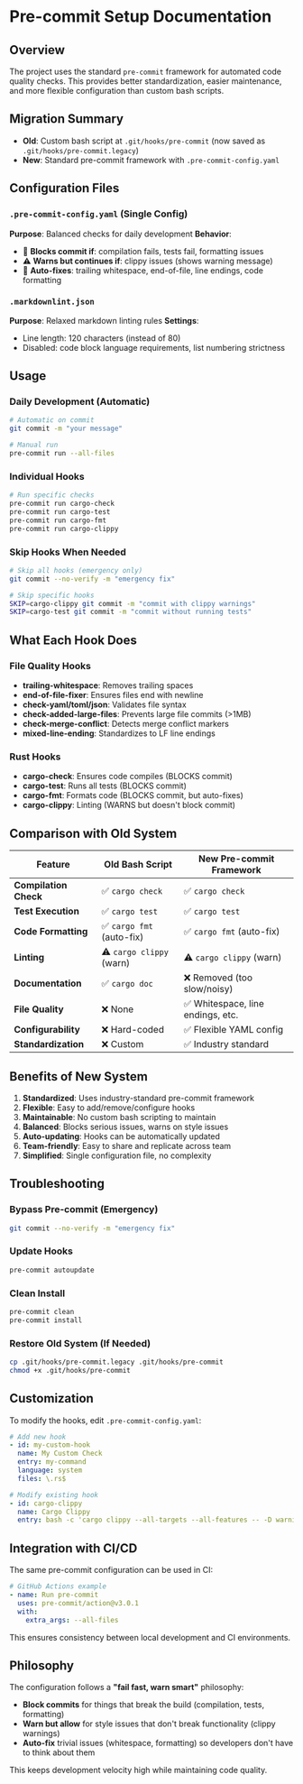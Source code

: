 # Pre-commit Setup Documentation

## Overview

The project uses the standard `pre-commit` framework for automated code quality checks. This provides better standardization, easier maintenance, and more flexible configuration than custom bash scripts.

## Migration Summary

- **Old**: Custom bash script at `.git/hooks/pre-commit` (now saved as `.git/hooks/pre-commit.legacy`)
- **New**: Standard pre-commit framework with `.pre-commit-config.yaml`

## Configuration Files

### `.pre-commit-config.yaml` (Single Config)
**Purpose**: Balanced checks for daily development
**Behavior**:
- 🚫 **Blocks commit if**: compilation fails, tests fail, formatting issues
- ⚠️ **Warns but continues if**: clippy issues (shows warning message)
- 🔧 **Auto-fixes**: trailing whitespace, end-of-file, line endings, code formatting

### `.markdownlint.json`
**Purpose**: Relaxed markdown linting rules
**Settings**:
- Line length: 120 characters (instead of 80)
- Disabled: code block language requirements, list numbering strictness

## Usage

### Daily Development (Automatic)
```bash
# Automatic on commit
git commit -m "your message"

# Manual run
pre-commit run --all-files
```

### Individual Hooks
```bash
# Run specific checks
pre-commit run cargo-check
pre-commit run cargo-test
pre-commit run cargo-fmt
pre-commit run cargo-clippy
```

### Skip Hooks When Needed
```bash
# Skip all hooks (emergency only)
git commit --no-verify -m "emergency fix"

# Skip specific hooks
SKIP=cargo-clippy git commit -m "commit with clippy warnings"
SKIP=cargo-test git commit -m "commit without running tests"
```

## What Each Hook Does

### File Quality Hooks
- **trailing-whitespace**: Removes trailing spaces
- **end-of-file-fixer**: Ensures files end with newline
- **check-yaml/toml/json**: Validates file syntax
- **check-added-large-files**: Prevents large file commits (>1MB)
- **check-merge-conflict**: Detects merge conflict markers
- **mixed-line-ending**: Standardizes to LF line endings

### Rust Hooks
- **cargo-check**: Ensures code compiles (BLOCKS commit)
- **cargo-test**: Runs all tests (BLOCKS commit)
- **cargo-fmt**: Formats code (BLOCKS commit, but auto-fixes)
- **cargo-clippy**: Linting (WARNS but doesn't block commit)

## Comparison with Old System

| Feature | Old Bash Script | New Pre-commit Framework |
|---------|----------------|-------------------------|
| **Compilation Check** | ✅ `cargo check` | ✅ `cargo check` |
| **Test Execution** | ✅ `cargo test` | ✅ `cargo test` |
| **Code Formatting** | ✅ `cargo fmt` (auto-fix) | ✅ `cargo fmt` (auto-fix) |
| **Linting** | ⚠️ `cargo clippy` (warn) | ⚠️ `cargo clippy` (warn) |
| **Documentation** | ✅ `cargo doc` | ❌ Removed (too slow/noisy) |
| **File Quality** | ❌ None | ✅ Whitespace, line endings, etc. |
| **Configurability** | ❌ Hard-coded | ✅ Flexible YAML config |
| **Standardization** | ❌ Custom | ✅ Industry standard |

## Benefits of New System

1. **Standardized**: Uses industry-standard pre-commit framework
2. **Flexible**: Easy to add/remove/configure hooks
3. **Maintainable**: No custom bash scripting to maintain
4. **Balanced**: Blocks serious issues, warns on style issues
5. **Auto-updating**: Hooks can be automatically updated
6. **Team-friendly**: Easy to share and replicate across team
7. **Simplified**: Single configuration file, no complexity

## Troubleshooting

### Bypass Pre-commit (Emergency)
```bash
git commit --no-verify -m "emergency fix"
```

### Update Hooks
```bash
pre-commit autoupdate
```

### Clean Install
```bash
pre-commit clean
pre-commit install
```

### Restore Old System (If Needed)
```bash
cp .git/hooks/pre-commit.legacy .git/hooks/pre-commit
chmod +x .git/hooks/pre-commit
```

## Customization

To modify the hooks, edit `.pre-commit-config.yaml`:

```yaml
# Add new hook
- id: my-custom-hook
  name: My Custom Check
  entry: my-command
  language: system
  files: \.rs$

# Modify existing hook
- id: cargo-clippy
  name: Cargo Clippy
  entry: bash -c 'cargo clippy --all-targets --all-features -- -D warnings'  # Make strict
```

## Integration with CI/CD

The same pre-commit configuration can be used in CI:

```yaml
# GitHub Actions example
- name: Run pre-commit
  uses: pre-commit/action@v3.0.1
  with:
    extra_args: --all-files
```

This ensures consistency between local development and CI environments.

## Philosophy

The configuration follows a **"fail fast, warn smart"** philosophy:
- **Block commits** for things that break the build (compilation, tests, formatting)
- **Warn but allow** for style issues that don't break functionality (clippy warnings)
- **Auto-fix** trivial issues (whitespace, formatting) so developers don't have to think about them

This keeps development velocity high while maintaining code quality.

